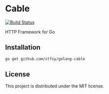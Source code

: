 # Cable

[![Build Status](https://travis-ci.org/stfsy/golang-cable.svg)](https://travis-ci.org/stfsy/golang-cable)

HTTP Framework for Go

## Installation

```bash
go get github.com/stfsy/golang-cable
```

## License

This project is distributed under the MIT license.